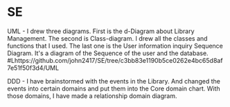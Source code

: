 # SE

UML - I drew three diagrams. First is the d-Diagram about Library Management. The second is Class-diagram. I drew all the classes and functions that I used. The last one is the User information inquiry Sequence Diagram. It's a diagram of the Sequence of the user and the database. #Lhttps://github.com/john2417/SE/tree/c3bb83e1190b5ce0262e4bc65d8af7e51f50f3d4/UML

DDD - I have brainstormed with the events in the Library. And changed the events into certain domains and put them into the Core domain chart. With those domains, I have made a relationship domain diagram. 
